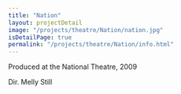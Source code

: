 ```yaml
---
title: "Nation"
layout: projectDetail
image: "/projects/theatre/Nation/nation.jpg"
isDetailPage: true
permalink: "/projects/theatre/Nation/info.html"
---
```

Produced at the National Theatre, 2009
<p>Dir. Melly Still</p>
